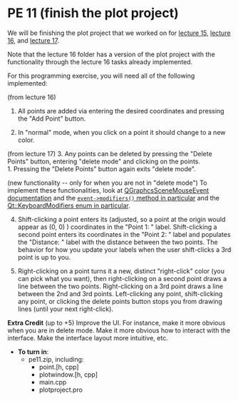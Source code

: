 PE 11 (finish the plot project)
==============

We will be finishing the plot project that we worked on for [lecture 15](../lectures/15_displaying_graphics_qt/), [lecture 16](../lectures/16_qt_plotting_graphics_objs/), and [lecture 17](../lectures/17_coding_qt_deletepoints/).

Note that the lecture 16 folder has a version of the plot project with the functionality through the lecture 16 tasks already implemented.

For this programming exercise, you will need all of the following implemented:

(from lecture 16)
1. All points are added via entering the desired coordinates and pressing the "Add Point" button.

2. In "normal" mode, when you click on a point it should change to a new color.

(from lecture 17)
3. Any points can be deleted by pressing the "Delete Points" button, entering "delete mode" and clicking on the points.  
    1. Pressing the "Delete Points" button again exits "delete mode".  

(new functionality -- only for when you are not in "delete mode")
To implement these functionalities, look at [QGraphcsSceneMouseEvent documentation](http://doc.qt.io/qt-5/qgraphicsscenemouseevent.html) and the [`event->modifiers()` method in particular](http://doc.qt.io/qt-5/qgraphicsscenemouseevent.html#modifiers) and the [Qt::KeyboardModifiers enum in particular](http://doc.qt.io/qt-5/qt.html#KeyboardModifier-enum).

4. Shift-clicking a point enters its (adjusted, so a point at the origin would appear as (0, 0) ) coordinates in the "Point 1: " label. Shift-clicking a second point enters its coordinates in the "Point 2: " label and populates the "Distance: " label with the distance between the two points. The behavior for how you update your labels when the user shift-clicks a 3rd point is up to you.

5. Right-clicking on a point turns it a new, distinct "right-click" color (you can pick what you want), then right-clicking on a second point draws a line between the two points. Right-clicking on a 3rd point draws a line between the 2nd and 3rd points. Left-clicking any point, shift-clicking any point, or clicking the delete points button stops you from drawing lines (until your next right-click).


__Extra Credit__ (up to +5)
Improve the UI. For instance, make it more obvious when you are in delete mode. Make it more obvious how to interact with the interface. Make the interface layout more intuitive, etc.


- __To turn in__:
    - pe11.zip, including:
        - point.[h, cpp]
        - plotwindow.[h, cpp]
        - main.cpp
        - plotproject.pro
